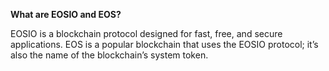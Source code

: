 **What are EOSIO and EOS?**

EOSIO is a blockchain protocol designed for fast, free, and secure applications. EOS is a popular blockchain that uses the EOSIO protocol; it’s also the name of the blockchain’s system token.

